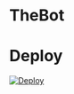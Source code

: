 # TheBot

# Deploy
[![Deploy](https://www.herokucdn.com/deploy/button.svg)](https://heroku.com/deploy?template=https://github.com/Covid-19-Web-Site/TheBot-1.git)
